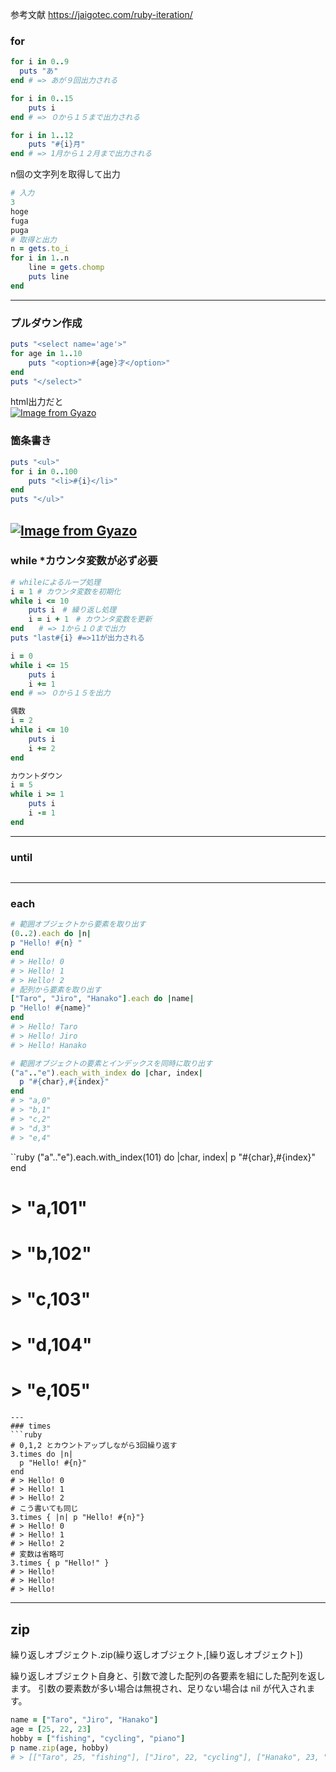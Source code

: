 参考文献
https://jaigotec.com/ruby-iteration/
### for
```ruby
for i in 0..9
  puts "あ"
end # => あが９回出力される
```
```ruby
for i in 0..15
    puts i
end # => ０から１５まで出力される
```
```ruby
for i in 1..12
    puts "#{i}月"
end # => 1月から１２月まで出力される
```
n個の文字列を取得して出力
```ruby
# 入力
3
hoge
fuga
puga
# 取得と出力
n = gets.to_i
for i in 1..n
    line = gets.chomp
    puts line
end
```
---
### プルダウン作成
```ruby
puts "<select name='age'>"
for age in 1..10
    puts "<option>#{age}才</option>"
end
puts "</select>"
```
html出力だと<br>
[![Image from Gyazo](https://i.gyazo.com/946965b7bcff5fbf3e36e0b07cf11b4a.gif)](https://gyazo.com/946965b7bcff5fbf3e36e0b07cf11b4a)

### 箇条書き
```ruby
puts "<ul>"
for i in 0..100
    puts "<li>#{i}</li>"
end
puts "</ul>"
```
[![Image from Gyazo](https://i.gyazo.com/a53d484ed098ef48aaff329a2f35b06e.gif)](https://gyazo.com/a53d484ed098ef48aaff329a2f35b06e)
---
### while *カウンタ変数が必ず必要
```ruby
# whileによるループ処理
i = 1 # カウンタ変数を初期化
while i <= 10
    puts i　# 繰り返し処理
    i = i + 1　# カウンタ変数を更新
end　　# => 1から１０まで出力
puts "last#{i} #=>11が出力される
```
```ruby
i = 0
while i <= 15
    puts i
    i += 1
end # => ０から１５を出力
```
```ruby
偶数
i = 2
while i <= 10
    puts i
    i += 2
end
```
```ruby
カウントダウン
i = 5
while i >= 1
    puts i
    i -= 1
end
```
---
### until
```ruby
```
---
### each
```ruby
# 範囲オブジェクトから要素を取り出す
(0..2).each do |n|
p "Hello! #{n} "
end
# > Hello! 0
# > Hello! 1
# > Hello! 2
# 配列から要素を取り出す
["Taro", "Jiro", "Hanako"].each do |name|
p "Hello! #{name}"
end
# > Hello! Taro
# > Hello! Jiro
# > Hello! Hanako
```
```ruby
# 範囲オブジェクトの要素とインデックスを同時に取り出す
("a".."e").each_with_index do |char, index|
  p "#{char},#{index}"
end
# > "a,0"
# > "b,1"
# > "c,2"
# > "d,3"
# > "e,4"
```
``ruby
("a".."e").each.with_index(101) do |char, index|
  p "#{char},#{index}"
end
# > "a,101"
# > "b,102"
# > "c,103"
# > "d,104"
# > "e,105"
```
---
### times
```ruby
# 0,1,2 とカウントアップしながら3回繰り返す
3.times do |n|
  p "Hello! #{n}"
end
# > Hello! 0
# > Hello! 1
# > Hello! 2
# こう書いても同じ
3.times { |n| p "Hello! #{n}"}
# > Hello! 0
# > Hello! 1
# > Hello! 2
# 変数は省略可
3.times { p "Hello!" }
# > Hello!
# > Hello!
# > Hello!
```
---
## zip
繰り返しオブジェクト.zip(繰り返しオブジェクト,[繰り返しオブジェクト])

繰り返しオブジェクト自身と、引数で渡した配列の各要素を組にした配列を返します。
引数の要素数が多い場合は無視され、足りない場合は nil が代入されます。
```ruby
name = ["Taro", "Jiro", "Hanako"]
age = [25, 22, 23]
hobby = ["fishing", "cycling", "piano"]
p name.zip(age, hobby)
# > [["Taro", 25, "fishing"], ["Jiro", 22, "cycling"], ["Hanako", 23, "singing"]]
```
